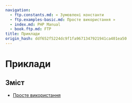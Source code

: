 ```yaml
---
navigation:
  - ftp.constants.md: « Зумовлені константи
  - ftp.examples-basic.md: Просте використання »
  - index.md: PHP Manual
  - book.ftp.md: FTP
title: Приклади
origin_hash: ddf652f5224dc9f1fa9671347921941ca401ea50
---
```

# Приклади

## Зміст

-   [Просте використання](ftp.examples-basic.md)
